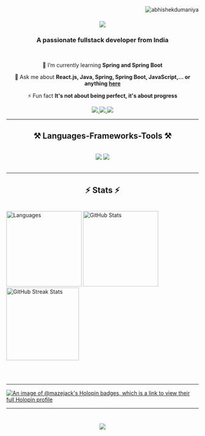 <img align="right" src="https://komarev.com/ghpvc/?username=abhishekdumaniya&label=Profile%20views&color=0e75b6&style=flat" alt="abhishekdumaniya" /> 
<h1 align="center">
    <img src="https://readme-typing-svg.herokuapp.com/?font=Righteous&size=35&center=true&vCenter=true&width=500&height=70&duration=4000&lines=Hi+There!+👋;+I'm+Abhishek+Dumaniya!;" />
</h1>

<h3 align="center">A passionate fullstack developer from India </h3>

<br/>

<div align="center">

  
 🌱 I’m currently learning **Spring and Spring Boot**

💬 Ask me about **React.js, Java, Spring, Spring Boot, JavaScript,... or anything [here](https://github.com/abhishekdumaniya)**

⚡ Fun fact **It's not about being perfect, it's about progress**

 </div>
 
<div align="center"> 
  <a href="mailto:abhishek.dumaniya.dumaniyaabhishek@gmail.com">
    <img src="https://img.shields.io/badge/Gmail-333333?style=for-the-badge&logo=gmail&logoColor=red" />
  </a>
  <a href="https://www.linkedin.com/in/abhishekdumaniya/" target="_blank">
    <img src="https://img.shields.io/badge/LinkedIn-0077B5?style=for-the-badge&logo=linkedin&logoColor=white" target="_blank" />
  </a>
  <a href="https://twitter.com/abhishek_0811" target="_blank">
     <img src="https://img.shields.io/badge/Twitter-FF5722?style=for-the-badge&logo=twitter&logoColor=white" target="_blank" /> <!-- sqlite, safari, google-chrome are other good icon options -->
  </a>
</div>

 <hr/>
 
<h2 align="center">⚒️ Languages-Frameworks-Tools ⚒️</h2>
<br/>
<div align="center">
    <img src="https://skillicons.dev/icons?i=java,c,python,javascript,react,spring,bootstrap,html,css,vscode,github,tailwind,git" />
    <img src="https://skillicons.dev/icons?i=postman,mongodb,firebase,mysql" /><br>
</div>

<br/>
<hr/>

<h2 align="center">⚡ Stats ⚡</h2>
<br>
<div style="display: flex;">
    <div style="margin-right: 10px;">
        <img src="https://github-readme-stats.vercel.app/api/top-langs/?username=abhishekdumaniya&layout=compact&theme=highcontrast" alt="Languages" style="height: 197px;">
        <img src="https://github-readme-stats.vercel.app/api?username=abhishekdumaniya&show_icons=true&theme=highcontrast" alt="GitHub Stats" style="height: 197px;">
        <img src="https://github-readme-streak-stats.herokuapp.com/?user=abhishekdumaniya&theme=highcontrast" alt="GitHub Streak Stats" style="height: 190px;">
    </div>
</div>

<br/><br/>

<hr/>

[![An image of @mazejack's Holopin badges, which is a link to view their full Holopin profile](https://holopin.me/mazejack)](https://holopin.io/@mazejack)

<hr/>
<h1 align="center">
    <img src="https://readme-typing-svg.herokuapp.com/?font=Righteous&size=35&center=true&vCenter=true&width=500&height=70&duration=4000&lines=+See+you+again😇;" />
</h1>

<br/>
